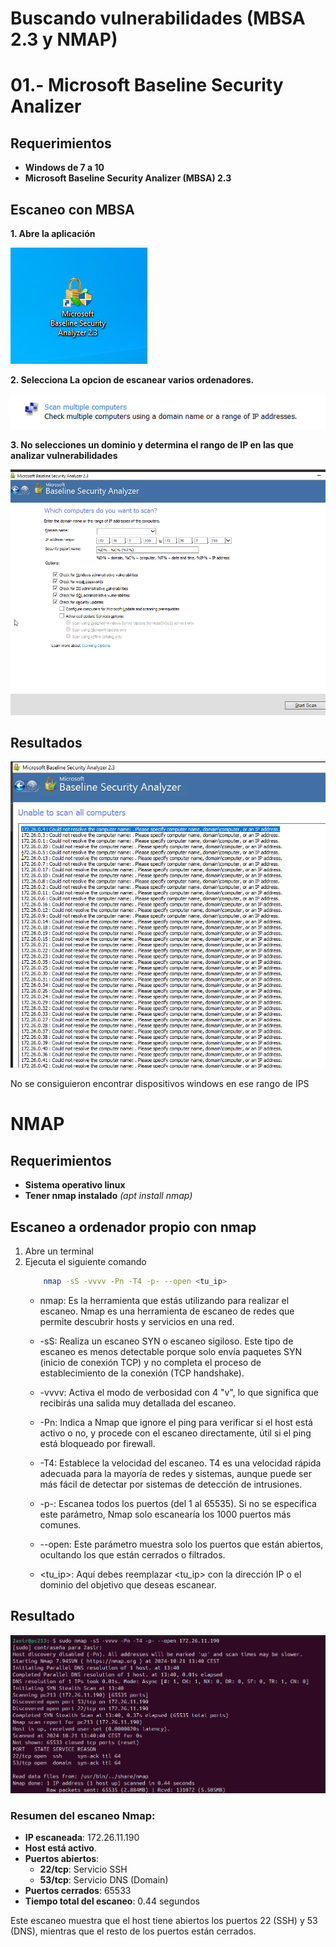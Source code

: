 # Buscando vulnerabilidades (MBSA 2.3 y NMAP)

# 01.- Microsoft Baseline Security Analizer
## Requerimientos

* **Windows de 7 a 10**
* **Microsoft Baseline Security Analizer (MBSA) 2.3**

## Escaneo con MBSA

**1. Abre la aplicación**

![abir](IMG/01.png)

**2. Selecciona La opcion de escanear varios ordenadores.**

![abir](IMG/02.png)

**3. No selecciones un dominio y determina el rango de IP en las que analizar vulnerabilidades**

![abir](IMG/03.png)

## Resultados

![abir](IMG/04.png)

No se consiguieron encontrar dispositivos windows en ese rango de IPS

# NMAP
## Requerimientos

* **Sistema operativo linux**
* **Tener nmap instalado** *(apt install nmap)*

## Escaneo a ordenador propio con nmap

1. Abre un terminal
2. Ejecuta el siguiente comando
    ~~~bash
        nmap -sS -vvvv -Pn -T4 -p- --open <tu_ip>
    ~~~
    * nmap: Es la herramienta que estás utilizando para realizar el escaneo. Nmap es una herramienta de escaneo de redes que permite descubrir hosts y servicios en una red.

    * -sS: Realiza un escaneo SYN o escaneo sigiloso. Este tipo de escaneo es menos detectable porque solo envía paquetes SYN (inicio de conexión TCP) y no completa el proceso de establecimiento de la conexión (TCP handshake).

    * -vvvv: Activa el modo de verbosidad con 4 "v", lo que significa que recibirás una salida muy detallada del escaneo.

    * -Pn: Indica a Nmap que ignore el ping para verificar si el host está activo o no, y procede con el escaneo directamente, útil si el ping está bloqueado por firewall.

    * -T4: Establece la velocidad del escaneo. T4 es una velocidad rápida adecuada para la mayoría de redes y sistemas, aunque puede ser más fácil de detectar por sistemas de detección de intrusiones.

    * -p-: Escanea todos los puertos (del 1 al 65535). Si no se especifica este parámetro, Nmap solo escanearía los 1000 puertos más comunes.

    * --open: Este parámetro muestra solo los puertos que están abiertos, ocultando los que están cerrados o filtrados.

    * <tu_ip>: Aquí debes reemplazar <tu_ip> con la dirección IP o el dominio del objetivo que deseas escanear.

## Resultado

![resultado](IMG/05.png)

### Resumen del escaneo Nmap:

- **IP escaneada**: 172.26.11.190
- **Host está activo**.
- **Puertos abiertos**:
  - **22/tcp**: Servicio SSH
  - **53/tcp**: Servicio DNS (Domain)
- **Puertos cerrados**: 65533
- **Tiempo total del escaneo**: 0.44 segundos

Este escaneo muestra que el host tiene abiertos los puertos 22 (SSH) y 53 (DNS), mientras que el resto de los puertos están cerrados.
